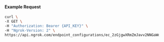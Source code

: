 <!-- Code generated for API Clients. DO NOT EDIT. -->

#### Example Request

```bash
curl \
-X GET \
-H "Authorization: Bearer {API_KEY}" \
-H "Ngrok-Version: 2" \
https://api.ngrok.com/endpoint_configurations/ec_2zGjgwXRmZmJavv2NNGaWdJyMSr/tls_termination
```
